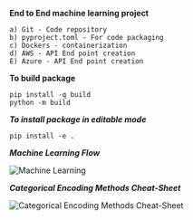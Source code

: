 **End to End machine learning project**
    
    a) Git - Code repository
    b) pyproject.toml - For code packaging
    c) Dockers - containerization 
    d) AWS - API End point creation
    E) Azure - API End point creation 

**To build package**

    pip install -q build
    python -m build

_**To install package in editable mode**_

    pip install -e .



_**Machine Learning Flow**_




![Machine Learning](https://github.com/Mastaiah/E2E-ML-Project/assets/49465317/fb5a5d31-399e-43f0-a5ea-6be257ca4642)





 _**Categorical Encoding Methods Cheat-Sheet**_
 

![Categorical Encoding Methods Cheat-Sheet](https://github.com/Mastaiah/E2E-ML-Project/assets/49465317/4d979f3f-9c29-44b7-aacf-35e83ed867e8)
